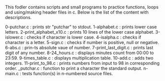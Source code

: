 This fodler contains scripts and small programs to practice functions, loops and using/making header files in c.
Below is the list of the content with descriptions.

0-putchar.c : prints str "putchar" to stdout.
1-alphabet.c : prints lower case letters.
2-print_alphabet_x10.c : prints 10 lines of the lower case alphabet.
3-islower.c : checks if character is lower case.
4-isalpha.c : checks if character is a letter.
5-sign.c : checks if number is positive, null or negative. 
6-abs.c : prin-ts absolute vaue of number. 
7-print_last_digit.c : prints last digit of any number. 
8-24_hours.c : displays minutes count from 00:00 to 23:59. 
9-times_table.c : displays multiplication table. 
10-add.c : adds two integers. 
11-print_to_98.c : prints numbers from input to 98 in corresponding order. 
_putchar.c : function to print a character the standard output.
n-main.c : tests function(s) in n-numbered source files.

